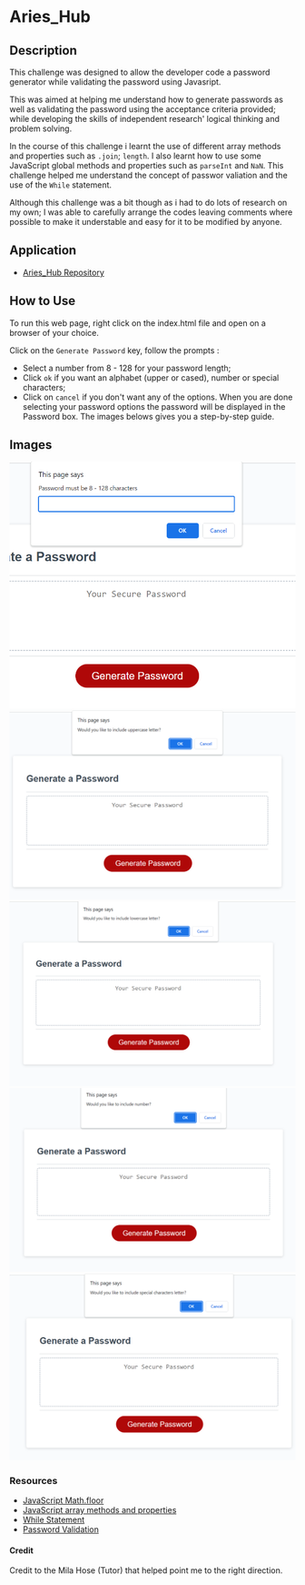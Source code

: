 # Aries_Hub 

## Description
This challenge was designed to allow the developer code a password generator while validating the password using Javasript. 

This was aimed at helping me understand how to generate passwords as well as validating the password using the acceptance criteria provided; while developing the skills of independent research' logical thinking and  problem solving.

In the course of this challenge i learnt the use of different array methods and properties such as `.join`; `length`. I also learnt how to use some JavaScript global methods and properties such as `parseInt` and `NaN`. This challenge helped me understand the concept of passwor valiation and the use of the `While` statement.

Although this challenge was a bit though as i had to do lots of research on my own; I was able to carefully arrange the codes leaving comments where possible to make it understable and easy for it to be modified by anyone.

## Application
* [Aries_Hub Repository](https://github.com/clamadi/Aries_Hub)

## How to Use
To run this web page, right click on the index.html file and open on a browser of your choice.

Click on the `Generate Password` key, follow the prompts :
* Select a number from 8 - 128 for your password length;
* Click `ok` if you want an alphabet (upper or cased), number or special characters;
* Click on `cancel` if you don't want any of the options.
When you are done selecting your password options the password will be displayed in the Password box. The images belows gives you a step-by-step guide.

## Images
![Prompt for password lenght](images/length%20of%20password%20prompt.png)
![Prompt for uppercased letters](images/uppercase%20prompt.png)
![Prompt for lowercased letters](images/lowercase%20letters%20prompt.png)
![Prompt for numbers](images/number%20prompt.png)
![Prompt for special characters](images/Special%20Character%20Prompt.png)

### Resources

* [JavaScript Math.floor](https://www.w3schools.com/jsref/tryit.asp?filename=tryjsref_floor2)
* [JavaScript array methods and properties](https://www.w3schools.com/jsref/jsref_obj_array.asp)
* [While Statement](https://www.w3schools.com/jsref/jsref_while.asp)
* [Password Validation](https://www.w3schools.com/howto/howto_js_password_validation.asp)

#### Credit 
Credit to the Mila Hose (Tutor) that helped point me to the right direction.

